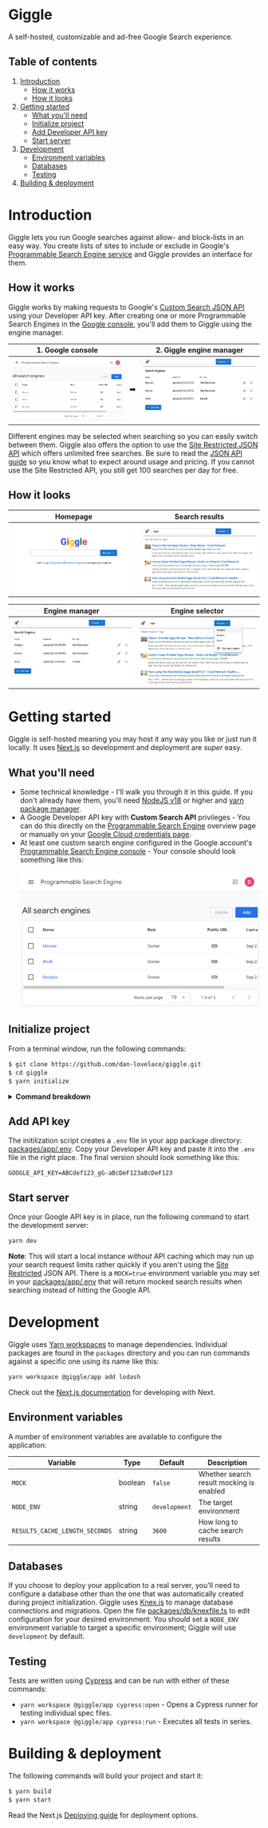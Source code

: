 # Giggle

A self-hosted, customizable and ad-free Google Search experience.

## Table of contents

1. [Introduction](#introduction)
   - [How it works](#how-it-works)
   - [How it looks](#how-it-looks)
2. [Getting started](#getting-started)
   - [What you'll need](#what-youll-need)
   - [Initialize project](#initialize-project)
   - [Add Developer API key](#add-developer-api-key)
   - [Start server](#start-server)
3. [Development](#development)
   - [Environment variables](#environment-variables)
   - [Databases](#databases)
   - [Testing](#testing)
4. [Building & deployment](#building--deployment)

# Introduction

Giggle lets you run Google searches against allow- and block-lists in an easy
way. You create lists of sites to include or exclude in Google's
[Programmable Search Engine service](https://developers.google.com/custom-search)
and Giggle provides an interface for them.

## How it works

Giggle works by making requests to Google's
[Custom Search JSON API](https://developers.google.com/custom-search/v1/overview)
using your Developer API key. After creating one or more Programmable Search
Engines in the
[Google console](https://programmablesearchengine.google.com/controlpanel/all),
you'll add them to Giggle using the engine manager.

| 1. Google console                        |     | 2. Giggle engine manager                       |
| ---------------------------------------- | --- | ---------------------------------------------- |
| ![CSE console](./assets/cse_console.jpg) | ➡️  | ![Engine manager](./assets/engine_manager.jpg) |

Different engines may be selected when searching so you can easily switch
between them. Giggle also offers the option to use the
[Site Restricted JSON API](https://developers.google.com/custom-search/v1/site_restricted_api)
which offers unlimited free searches. Be sure to read the
[JSON API guide](https://developers.google.com/custom-search/v1/overview) so you
know what to expect around usage and pricing. If you cannot use the Site
Restricted API, you still get 100 searches per day for free.

## How it looks

| Homepage                           | Search results                                 |
| ---------------------------------- | ---------------------------------------------- |
| ![Homepage](./assets/homepage.jpg) | ![Search results](./assets/search_results.jpg) |

| Engine manager                                 | Engine selector                                  |
| ---------------------------------------------- | ------------------------------------------------ |
| ![Engine manager](./assets/engine_manager.jpg) | ![Engine selector](./assets/engine_selector.jpg) |

# Getting started

Giggle is self-hosted meaning you may host it any way you like or just run it
locally. It uses [Next.js](https://nextjs.org/) so development and deployment
are _super_ easy.

## What you'll need

- Some technical knowledge - I'll walk you through it in this guide. If you
  don't already have them, you'll need
  [NodeJS v18](https://nodejs.org/en/download) or higher and
  [yarn package manager](https://yarnpkg.com/).
- A Google Developer API key with **Custom Search API** privileges - You can do
  this directly on the
  [Programmable Search Engine](https://developers.google.com/custom-search/v1/overview)
  overview page or manually on your
  [Google Cloud credentials page](https://console.cloud.google.com/apis/credentials).
- At least one custom search engine configured in the Google account's
  [Programmable Search Engine console](https://programmablesearchengine.google.com/smart_sign_in) -
  Your console should look something like this:<br /><br />
  ![CSE console](./assets/cse_console.jpg)

## Initialize project

From a terminal window, run the following commands:

```sh
$ git clone https://github.com/dan-lovelace/giggle.git
$ cd giggle
$ yarn initialize
```

<details>
  <summary>
    <h4 style="display: inline;">Command breakdown</h4>
  </summary>

1.  Clone this repository to your current directory

    ```sh
    git clone https://github.com/dan-lovelace/giggle.git
    ```

2.  Change into the newly-created directory

    ```sh
    cd giggle
    ```

3.  Initialize the project

    ```sh
    yarn initialize
    ```

    Initialization does a number of things behind the scenes to get your project
    in a usable state:

    - Installs Node dependencies
    - Creates a SQLite database and runs migrations to define its schema
    - Creates an environment file where you'll add your Developer API key and
      any other configurations

    </details>

## Add API key

The initilization script creates a `.env` file in your app package directory:
[packages/app/.env](packages/app/.env). Copy your Developer API key and paste it
into the `.env` file in the right place. The final version should look something
like this:

```
GOOGLE_API_KEY=ABCdef123_gG-aBcDeF123aBcDeF123
```

## Start server

Once your Google API key is in place, run the following command to start the
development server:

```sh
yarn dev
```

**Note**: This will start a local instance _without_ API caching which may run
up your search request limits rather quickly if you aren't using the
[Site Restricted](https://developers.google.com/custom-search/v1/site_restricted_api)
JSON API. There is a `MOCK=true` environment variable you may set in your
[packages/app/.env](packages/app/.env) that will return mocked search results
when searching instead of hitting the Google API.

# Development

Giggle uses [Yarn workspaces](https://yarnpkg.com/features/workspaces) to manage
dependencies. Individual packages are found in the `packages` directory and you
can run commands against a specific one using its name like this:

```sh
yarn workspace @giggle/app add lodash
```

Check out the [Next.js documentation](https://nextjs.org/docs) for developing
with Next.

## Environment variables

A number of environment variables are available to configure the application:

| Variable                       | Type    | Default       | Description                              |
| ------------------------------ | ------- | ------------- | ---------------------------------------- |
| `MOCK`                         | boolean | `false`       | Whether search result mocking is enabled |
| `NODE_ENV`                     | string  | `development` | The target environment                   |
| `RESULTS_CACHE_LENGTH_SECONDS` | string  | `3600`        | How long to cache search results         |

## Databases

If you choose to deploy your application to a real server, you'll need to
configure a database other than the one that was automatically created during
project initialization. Giggle uses [Knex.js](https://knexjs.org/) to manage
database connections and migrations. Open the file
[packages/db/knexfile.ts](packages/db/knexfile.ts) to edit configuration for
your desired environment. You should set a `NODE_ENV` environment variable to
target a specific environment; Giggle will use `development` by default.

## Testing

Tests are written using [Cypress](https://www.cypress.io/) and can be run with
either of these commands:

- `yarn workspace @giggle/app cypress:open` - Opens a Cypress runner for testing
  individual spec files.
- `yarn workspace @giggle/app cypress:run` - Executes all tests in series.

# Building & deployment

The following commands will build your project and start it:

```sh
$ yarn build
$ yarn start
```

Read the Next.js
[Deploying guide](https://nextjs.org/docs/app/building-your-application/deploying)
for deployment options.
